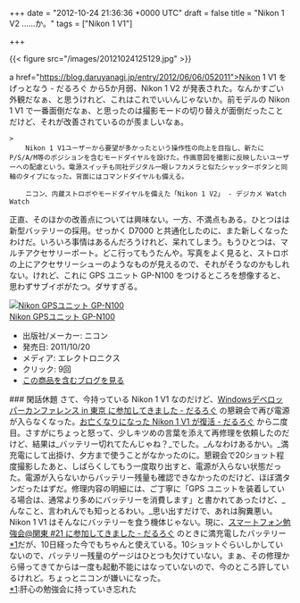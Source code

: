
+++
date = "2012-10-24 21:36:36 +0000 UTC"
draft = false
title = "Nikon 1 V2 ……か。"
tags = ["Nikon 1 V1"]

+++


{{< figure src="/images/20121024125129.jpg"  >}}

a href="https://blog.daruyanagi.jp/entry/2012/06/06/052011">Nikon 1 V1 をげっとなう - だるろぐ</a> から5か月弱、Nikon 1 V2 が発表された。なんかすごい外観だなぁ、と思うけれど、これはこれでいいんじゃないか。前モデルの Nikon 1 V1 で一番面倒だなぁ、と思ったのは撮影モードの切り替えが面倒だったことだけど、それが改善されているのが羨ましいなぁ。

    >
        Nikon 1 V1ユーザーから要望が多かったという操作性の向上を目指し、新たにP/S/A/M等のポジションを含むモードダイヤルを設けた。作画意図を撮影に反映したいユーザーへの配慮という。電源スイッチも同社デジタル一眼レフカメラと似たシャッターボタンと同軸のタイプになった。背面にはコマンドダイヤルも備える。

        ニコン、内蔵ストロボやモードダイヤルを備えた「Nikon 1 V2」 - デジカメ Watch Watch
    
正直、そのほかの改善点については興味ない。一方、不満点もある。ひとつはは新型バッテリーの採用。せっかく D7000 と共通化したのに、また新しくなったわけだ。いろいろ事情はあるんだろうけれど、呆れてしまう。もうひとつは、マルチアクセサリーポート。どこ行ってもうたんや。写真をよく見ると、ストロボの上にアクセサリーシューのようなものが見えるので、それがそうなのかもしれない。けれど、これに GPS ユニット GP-N100 をつけるところを想像すると、思わずサブイボがたつ。ダサすぎる。<div class="hatena-asin-detail"><a href="http://www.amazon.co.jp/exec/obidos/ASIN/B005OD1DHM/bestylesnet-22/"><img src="https://images-fe.ssl-images-amazon.com/images/I/41riqA2tibL._SL160_.jpg" class="hatena-asin-detail-image" alt="Nikon GPSユニット GP-N100" title="Nikon GPSユニット GP-N100"/></a><div class="hatena-asin-detail-info"><a href="http://www.amazon.co.jp/exec/obidos/ASIN/B005OD1DHM/bestylesnet-22/">Nikon GPSユニット GP-N100</a><ul><li><span class="hatena-asin-detail-label">出版社/メーカー:</span> ニコン</li><li><span class="hatena-asin-detail-label">発売日:</span> 2011/10/20</li><li><span class="hatena-asin-detail-label">メディア:</span> エレクトロニクス</li><li> <span class="hatena-asin-detail-label">クリック</span>: 9回</li><li><a href="http://d.hatena.ne.jp/asin/B005OD1DHM/bestylesnet-22" target="_blank">この商品を含むブログを見る</a></li></ul></div><div class="hatena-asin-detail-foot"></div></div>

<div class="section">
    ### 閑話休題
    さて、今持っている Nikon 1 V1 なのだけど、<a href="https://blog.daruyanagi.jp/entry/2012/09/23/145821">Windowsデベロッパーカンファレンス in 東京 に参加してきました - だるろぐ</a> の懇親会で再び電源が入らなくなった。<a href="https://blog.daruyanagi.jp/entry/2012/09/07/102100">お亡くなりになった Nikon 1 V1 が復活 - だるろぐ</a> から二度目。さすがにちょっと怒って、少しキツめの言葉を添えて再修理を依頼したのだけど、結果は_バッテリー切れてたんじゃね？_でした。_んなわけあるかい。_満充電にして出掛け、夕方まで使うことがなかったのに。懇親会で20ショット程度撮影したあと、しばらくしてもう一度取り出すと、電源が入らない状態だった。電源が入らないからバッテリー残量も確認できなかったのだけど、ほぼ満タンだったはずだ。修理内容の明細には、ご丁寧に「GPS ユニットを装着している場合は、通常より多めにバッテリーを消費します」と書かれてあったけど、_んなこと、言われんでも知っとるわい。_思い出すだけで、あれは胸糞悪い。Nikon 1 V1 はそんなにバッテリーを食う機体じゃない。現に、<a href="https://blog.daruyanagi.jp/entry/2012/10/14/192324">スマートフォン勉強会@関東 #21 に参加してきました - だるろぐ</a> のときに満充電したバッテリー<a href="#f-90aa1dd1" name="fn-90aa1dd1" title="肝心の勉強会に持っていき忘れた">*1</a>だが、10日経った今でもちゃんと使えている。10ショットぐらいしかしていないので、バッテリー残量のゲージはひとつも欠けていない。まぁ、その修理から帰ってきてからは一度も起動不能にはなっていないので、今のところ許しているけれど。ちょっとニコンが嫌いになった。

</div><div class="footnote">
<a href="#fn-90aa1dd1" name="f-90aa1dd1" class="footnote-number">*1</a><span class="footnote-delimiter">:</span><span class="footnote-text">肝心の勉強会に持っていき忘れた</span>
</div>

